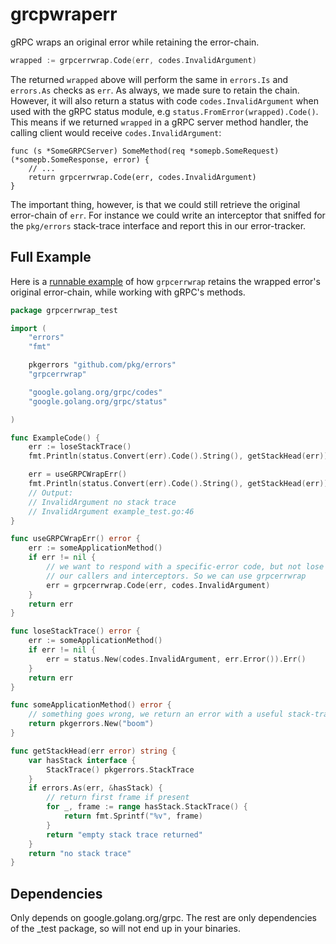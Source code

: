 # grcpwraperr

gRPC wraps an original error while retaining the error-chain.

```go
wrapped := grpcerrwrap.Code(err, codes.InvalidArgument)
```

The returned `wrapped` above will perform the same in `errors.Is` and `errors.As` checks as `err`. As always,
we made sure to retain the chain. However, it will also return a status with code `codes.InvalidArgument` when used with the gRPC
status module, e.g `status.FromError(wrapped).Code()`. This means if we returned `wrapped` in a gRPC server method handler, the
calling client would receive `codes.InvalidArgument`:

```
func (s *SomeGRPCServer) SomeMethod(req *somepb.SomeRequest) (*somepb.SomeResponse, error) {
    // ...
    return grpcerrwrap.Code(err, codes.InvalidArgument)
}
```

The important thing, however, is that we could still retrieve the original error-chain of `err`. For instance we could
write an interceptor that sniffed for the `pkg/errors` stack-trace interface and report this in our error-tracker. 

## Full Example

Here is a [runnable example](example_test.go) of how `grpcerrwrap` retains the wrapped error's original error-chain, while working
with gRPC's methods.

```go
package grpcerrwrap_test

import (
	"errors"
	"fmt"

	pkgerrors "github.com/pkg/errors"
	"grpcerrwrap"

	"google.golang.org/grpc/codes"
	"google.golang.org/grpc/status"

)

func ExampleCode() {
	err := loseStackTrace()
	fmt.Println(status.Convert(err).Code().String(), getStackHead(err))

	err = useGRPCWrapErr()
	fmt.Println(status.Convert(err).Code().String(), getStackHead(err))
	// Output:
	// InvalidArgument no stack trace
	// InvalidArgument example_test.go:46
}

func useGRPCWrapErr() error {
	err := someApplicationMethod()
	if err != nil {
		// we want to respond with a specific-error code, but not lose stack-traces for
		// our callers and interceptors. So we can use grpcerrwrap
		err = grpcerrwrap.Code(err, codes.InvalidArgument)
	}
	return err
}

func loseStackTrace() error {
	err := someApplicationMethod()
	if err != nil {
		err = status.New(codes.InvalidArgument, err.Error()).Err()
	}
	return err
}

func someApplicationMethod() error {
	// something goes wrong, we return an error with a useful stack-trace
	return pkgerrors.New("boom")
}

func getStackHead(err error) string {
	var hasStack interface {
		StackTrace() pkgerrors.StackTrace
	}
	if errors.As(err, &hasStack) {
		// return first frame if present
		for _, frame := range hasStack.StackTrace() {
			return fmt.Sprintf("%v", frame)
		}
		return "empty stack trace returned"
	}
	return "no stack trace"
}
```

## Dependencies

Only depends on google.golang.org/grpc. The rest are only dependencies of the _test package, so will not end up in your
binaries.

